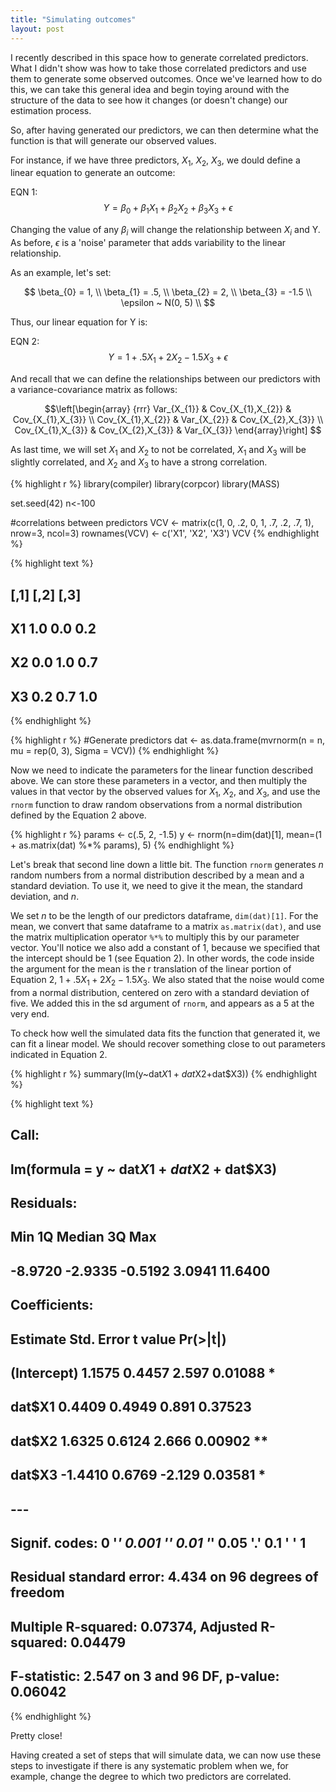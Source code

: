 ```yaml
---
title: "Simulating outcomes"
layout: post
---
```


I recently described in this space how to generate correlated predictors. What I didn't show was how to take those correlated predictors and use them to generate some observed outcomes. Once we've learned how to do this, we can take this general idea and begin toying around with the structure of the data to see how it changes (or doesn't change) our estimation process. 

So, after having generated our predictors, we can then determine what the function is that will generate our observed values.

For instance, if we have three predictors, $X_{1}$, $X_{2}$, $X_{3}$, we dould define a linear equation to generate an outcome:

EQN 1:  
$$
Y = \beta_{0} + \beta_{1}X_{1} + \beta_{2}X_{2} + \beta_{3}X_{3} + \epsilon
$$

Changing the value of any $\beta_{i}$ will change the relationship between $X_{i}$ and Y. As before, $\epsilon$ is a 'noise' parameter that adds variability to the linear relationship.

As an example, let's set:

$$
\beta_{0} = 1,  \\
\beta_{1} = .5,  \\
\beta_{2} = 2,  \\
\beta_{3} = -1.5  \\
\epsilon ~ N(0, 5) \\
$$

Thus, our linear equation for Y is:

EQN 2:
$$
Y = 1 + .5X_{1} + 2X_{2} - 1.5X_{3} + \epsilon
$$

And recall that we can define the relationships between our predictors with a variance-covariance matrix as follows:

$$\left[\begin{array}
{rrr}
Var_{X_{1}}   & Cov_{X_{1},X_{2}} & Cov_{X_{1},X_{3}} \\
Cov_{X_{1},X_{2}} & Var_{X_{2}}   & Cov_{X_{2},X_{3}} \\
Cov_{X_{1},X_{3}}  & Cov_{X_{2},X_{3}}  & Var_{X_{3}}
\end{array}\right]
$$

As last time, we will set $X_{1}$ and $X_{2}$ to not be correlated, $X_{1}$ and $X_{3}$ will be slightly correlated, and $X_{2}$ and $X_{3}$ to have a strong correlation.


{% highlight r %}
library(compiler)
library(corpcor)
library(MASS)

set.seed(42)
n<-100

#correlations between predictors
VCV <- matrix(c(1, 0, .2,
                0, 1, .7,
                .2, .7, 1), nrow=3, ncol=3)
rownames(VCV) <- c('X1', 'X2', 'X3')
VCV
{% endhighlight %}



{% highlight text %}
##    [,1] [,2] [,3]
## X1  1.0  0.0  0.2
## X2  0.0  1.0  0.7
## X3  0.2  0.7  1.0
{% endhighlight %}



{% highlight r %}
#Generate predictors
dat <- as.data.frame(mvrnorm(n = n, mu = rep(0, 3), Sigma = VCV))
{% endhighlight %}

Now we need to indicate the parameters for the linear function described above. We can store these parameters in a vector, and then multiply the values in that vector by the observed values for $X_{1}$, $X_{2}$, and $X_{3}$, and use the `rnorm` function to draw random observations from a normal distribution defined by the Equation 2 above.


{% highlight r %}
params <- c(.5, 2, -1.5)
y <- rnorm(n=dim(dat)[1], mean=(1 + as.matrix(dat) %*% params), 5)
{% endhighlight %}

Let's break that second line down a little bit. The function `rnorm` generates $n$ random numbers from a normal distribution described by a mean and a standard deviation. To use it, we need to give it the mean, the standard deviation, and $n$.

We set $n$ to be the length of our predictors dataframe, `dim(dat)[1]`. For the mean, we convert that same dataframe to a matrix `as.matrix(dat)`, and use the matrix multiplication operator `%*%` to multiply this by our parameter vector. You'll notice we also add a constant of $1$, because we specified that the intercept should be 1 (see Equation 2). In other words, the code inside the argument for the mean is the r translation of the linear portion of Equation 2, $1 + .5X_{1} + 2X_{2} - 1.5X_{3}$. We also stated that the noise would come from a normal distribution, centered on zero with a standard deviation of five. We added this in the sd argument of `rnorm`, and appears as a 5 at the very end.

To check how well the simulated data fits the function that generated it, we can fit a linear model. We should recover something close to out parameters indicated in Equation 2.


{% highlight r %}
summary(lm(y~dat$X1+dat$X2+dat$X3))
{% endhighlight %}



{% highlight text %}
## 
## Call:
## lm(formula = y ~ dat$X1 + dat$X2 + dat$X3)
## 
## Residuals:
##     Min      1Q  Median      3Q     Max 
## -8.9720 -2.9335 -0.5192  3.0941 11.6400 
## 
## Coefficients:
##             Estimate Std. Error t value Pr(>|t|)   
## (Intercept)   1.1575     0.4457   2.597  0.01088 * 
## dat$X1        0.4409     0.4949   0.891  0.37523   
## dat$X2        1.6325     0.6124   2.666  0.00902 **
## dat$X3       -1.4410     0.6769  -2.129  0.03581 * 
## ---
## Signif. codes:  0 '***' 0.001 '**' 0.01 '*' 0.05 '.' 0.1 ' ' 1
## 
## Residual standard error: 4.434 on 96 degrees of freedom
## Multiple R-squared:  0.07374,	Adjusted R-squared:  0.04479 
## F-statistic: 2.547 on 3 and 96 DF,  p-value: 0.06042
{% endhighlight %}

Pretty close!

Having created a set of steps that will simulate data, we can now use these steps to investigate if there is any systematic problem when we, for example, change the degree to which two predictors are correlated.

